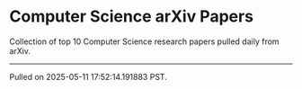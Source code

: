 # Computer Science arXiv Papers

Collection of top 10 Computer Science research papers pulled daily from arXiv.

---

Pulled on 2025-05-11 17:52:14.191883 PST.

